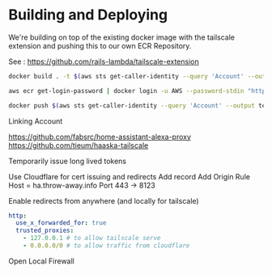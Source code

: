 
# Building and Deploying

We're building on top of the existing docker image with the tailscale extension and pushing this to our own ECR Repository.

See : https://github.com/rails-lambda/tailscale-extension

```bash
docker build . -t $(aws sts get-caller-identity --query 'Account' --output text).dkr.ecr.eu-west-1.amazonaws.com/homeassistant

aws ecr get-login-password | docker login -u AWS --password-stdin "https://$(aws sts get-caller-identity --query 'Account' --output text).dkr.ecr.us-east-1.amazonaws.com"

docker push $(aws sts get-caller-identity --query 'Account' --output text).dkr.ecr.eu-west-1.amazonaws.com/homeassitant
```

Linking Account

https://github.com/fabsrc/home-assistant-alexa-proxy
https://github.com/tieum/haaska-tailscale

Temporarily issue long lived tokens


Use Cloudflare for cert issuing and redirects
Add record
Add Origin Rule 
Host = ha.throw-away.info 
Port 443 -> 8123

Enable redirects from anywhere (and locally for tailscale)

```yaml
http:
  use_x_forwarded_for: true
  trusted_proxies:
    - 127.0.0.1 # to allow tailscale serve
    - 0.0.0.0/0 # to allow traffic from cloudflare
```

Open Local Firewall